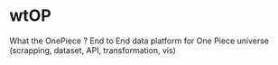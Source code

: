 # wtOP
What the OnePiece ? End to End data platform for One Piece universe (scrapping, dataset, API, transformation, vis)
